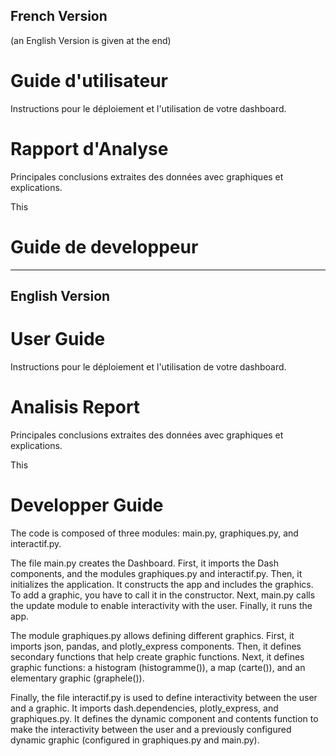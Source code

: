 ## **French Version** 
(an English Version is given at the end)

# Guide d'utilisateur
Instructions pour le déploiement et l'utilisation de votre dashboard.

# Rapport d'Analyse
Principales conclusions extraites des données avec graphiques et explications.

This

# Guide de developpeur

---

## **English Version**

# User Guide
Instructions pour le déploiement et l'utilisation de votre dashboard.

# Analisis Report
Principales conclusions extraites des données avec graphiques et explications.

This

# Developper Guide

The code is composed of three modules: main.py, graphiques.py, and interactif.py.

The file main.py creates the Dashboard. First, it imports the Dash components, and the modules graphiques.py and interactif.py. Then, it initializes the application. It constructs the app and includes the graphics. To add a graphic, you have to call it in the constructor. Next, main.py calls the update module to enable interactivity with the user. Finally, it runs the app.

The module graphiques.py allows defining different graphics. First, it imports json, pandas, and plotly_express components. Then, it defines secondary functions that help create graphic functions. Next, it defines graphic functions: a histogram (histogramme()), a map (carte()), and an elementary graphic (graphele()).

Finally, the file interactif.py is used to define interactivity between the user and a graphic. It imports dash.dependencies, plotly_express, and graphiques.py. It defines the dynamic component and contents function to make the interactivity between the user and a previously configured dynamic graphic (configured in graphiques.py and main.py).